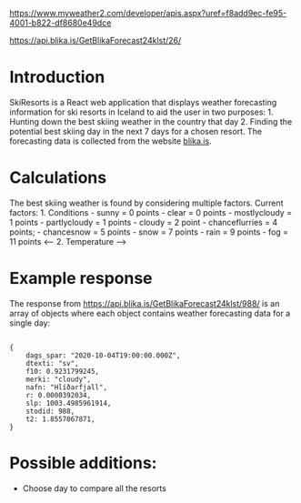 https://www.myweather2.com/developer/apis.aspx?uref=f8add9ec-fe95-4001-b822-df8680e49dce


https://api.blika.is/GetBlikaForecast24klst/26/


# Introduction
SkiResorts is a React web application that displays weather forecasting information for ski resorts in Iceland to aid the user in two purposes:
    1. Hunting down the best skiing weather in the country that day
    2. Finding the potential best skiing day in the next 7 days for a chosen resort.
The forecasting data is collected from the website [blika.is](https://www.blika.is "Blika").


# Calculations

The best skiing weather is found by considering multiple factors.
Current factors:
    1. Conditions
        - sunny = 0 points
        - clear = 0 points
        - mostlycloudy = 1 points
        - partlycloudy = 1 points
        - cloudy = 2 point
        - chanceflurries = 4 points;
        - chancesnow = 5 points
        - snow = 7 points
        - rain = 9 points
        - fog = 11 points
<-- 2. Temperature -->

# Example response
The response from https://api.blika.is/GetBlikaForecast24klst/988/ is an array of objects where each object contains weather forecasting data for a single day:
<pre><code>
{ 
    dags_spar: "2020-10-04T19:00:00.000Z",
    dtexti: "sv",
    f10: 0.9231799245,
    merki: "cloudy",
    nafn: "Hlíðarfjall",
    r: 0.0000392034,
    slp: 1003.4985961914,
    stodid: 988,
    t2: 1.8557067871,
}
</pre></code>


# Possible additions:
- Choose day to compare all the resorts

